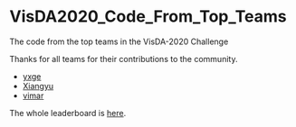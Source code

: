 # VisDA2020_Code_From_Top_Teams
The code from the top teams in the VisDA-2020 Challenge

Thanks for all teams for their contributions to the community.

 - [yxge](https://github.com/yxgeee/VisDA-ECCV20)
 - [Xiangyu](https://github.com/Xiangyu-CAS/Yet-Another-reid-baseline)
 - [vimar](https://github.com/vimar-gu/Bias-Eliminate-DA-ReID)


The whole leaderboard is [here](https://competitions.codalab.org/competitions/24664#results).
